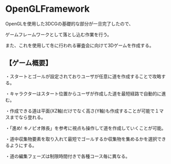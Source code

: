 # OpenGLFramework
OpenGLを使用した3DCGの基礎的な部分が一旦完了したので、

ゲームフレームワークとして落とし込む作業を行う。

また、これを使用して冬に行われる審査会に向けて3Dゲームを作成する。

## 【ゲーム概要】
・スタートとゴールが設定されておりユーザが任意に道を作成することで攻略する。

・キャラクターはスタート位置からユーザが作成した道を最短経路で自動的に進む。

・作成できる道は平面(XZ軸)だけでなく高さ(Y軸)も作成することが可能で１マスまでなら登れる。

・「進め! キノピオ隊長」を参考に視点も操作して道を作成していくことが可能。

・道中収集物要素を取り入れて最短でゴールするか収集物を集めるかを選択できるようにする。

・道の編集フェーズは制限時間付きで各種コース毎に異なる。
